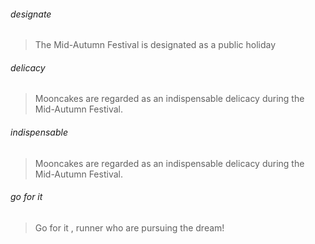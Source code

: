 ###### designate

> The Mid-Autumn Festival is designated as a public holiday

###### delicacy

> Mooncakes are regarded as an indispensable delicacy during the Mid-Autumn Festival.

###### indispensable

> Mooncakes are regarded as an indispensable delicacy during the Mid-Autumn Festival.

###### go for it

> Go for it , runner who are pursuing the dream!
